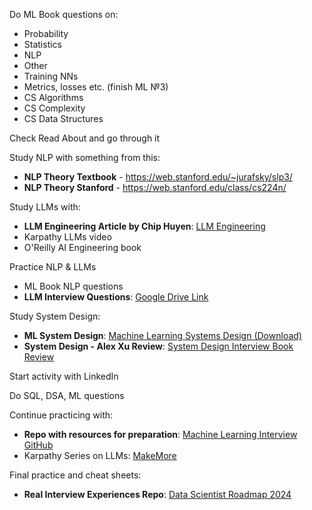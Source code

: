 
Do ML Book questions on:
- Probability
- Statistics
- NLP
- Other
- Training NNs
- Metrics, losses etc. (finish ML №3)
- CS Algorithms
- CS Complexity
- CS Data Structures

Check Read About and go through it

Study NLP with something from this:
- **NLP Theory Textbook** - https://web.stanford.edu/~jurafsky/slp3/
- **NLP Theory Stanford** - https://web.stanford.edu/class/cs224n/

Study LLMs with:
- **LLM Engineering Article by Chip Huyen**: [LLM Engineering](https://huyenchip.com/2023/04/11/llm-engineering.html)
- Karpathy LLMs video
- O'Reilly AI Engineering book

Practice NLP & LLMs
- ML Book NLP questions
- **LLM Interview Questions**: [Google Drive Link](https://drive.google.com/file/d/1lubqZjekItSiITT3K2bv7HvjSJOzowvz/view)

Study System Design:
- **ML System Design**: [Machine Learning Systems Design (Download)](https://github.com/chiphuyen/machine-learning-systems-design/blob/master/build/build1/consolidated.pdf)
- **System Design - Alex Xu Review**: [System Design Interview Book Review](https://dev.to/somadevtoo/is-system-design-interview-book-by-alex-xu-worth-reading-review-11gm)

Start activity with LinkedIn

Do SQL, DSA, ML questions

Continue practicing with:
- **Repo with resources for preparation**: [Machine Learning Interview GitHub](https://github.com/khangich/machine-learning-interview)
- Karpathy Series on LLMs: [MakeMore](https://www.youtube.com/playlist?list=PLAqhIrjkxbuWI23v9cThsA9GvCAUhRvKZ)




Final practice and cheat sheets:
- **Real Interview Experiences Repo**: [Data Scientist Roadmap 2024](https://github.com/xandie985/data-scientist-roadmap2024/tree/main?tab=readme-ov-file#interviews)



